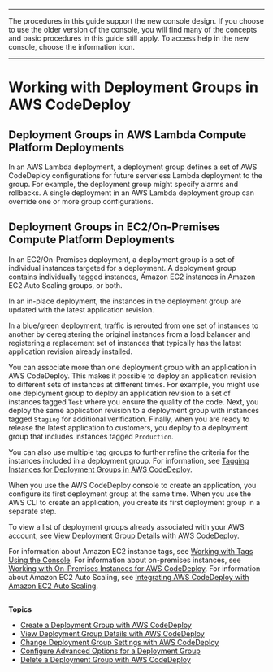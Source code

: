 --------

 The procedures in this guide support the new console design\. If you choose to use the older version of the console, you will find many of the concepts and basic procedures in this guide still apply\. To access help in the new console, choose the information icon\. 

--------

# Working with Deployment Groups in AWS CodeDeploy<a name="deployment-groups"></a>

## Deployment Groups in AWS Lambda Compute Platform Deployments<a name="deployment-group-lambda"></a>

In an AWS Lambda deployment, a deployment group defines a set of AWS CodeDeploy configurations for future serverless Lambda deployment to the group\. For example, the deployment group might specify alarms and rollbacks\. A single deployment in an AWS Lambda deployment group can override one or more group configurations\.

## Deployment Groups in EC2/On\-Premises Compute Platform Deployments<a name="deployment-group-server"></a>

In an EC2/On\-Premises deployment, a deployment group is a set of individual instances targeted for a deployment\. A deployment group contains individually tagged instances, Amazon EC2 instances in Amazon EC2 Auto Scaling groups, or both\. 

In an in\-place deployment, the instances in the deployment group are updated with the latest application revision\. 

In a blue/green deployment, traffic is rerouted from one set of instances to another by deregistering the original instances from a load balancer and registering a replacement set of instances that typically has the latest application revision already installed\.

You can associate more than one deployment group with an application in AWS CodeDeploy\. This makes it possible to deploy an application revision to different sets of instances at different times\. For example, you might use one deployment group to deploy an application revision to a set of instances tagged `Test` where you ensure the quality of the code\. Next, you deploy the same application revision to a deployment group with instances tagged `Staging` for additional verification\. Finally, when you are ready to release the latest application to customers, you deploy to a deployment group that includes instances tagged `Production`\.

You can also use multiple tag groups to further refine the criteria for the instances included in a deployment group\. For information, see [Tagging Instances for Deployment Groups in AWS CodeDeploy](instances-tagging.md)\.

When you use the AWS CodeDeploy console to create an application, you configure its first deployment group at the same time\. When you use the AWS CLI to create an application, you create its first deployment group in a separate step\.

To view a list of deployment groups already associated with your AWS account, see [View Deployment Group Details with AWS CodeDeploy](deployment-groups-view-details.md)\. 

For information about Amazon EC2 instance tags, see [Working with Tags Using the Console](https://docs.aws.amazon.com/AWSEC2/latest/UserGuide/Using_Tags.html#Using_Tags_Console)\. For information about on\-premises instances, see [Working with On\-Premises Instances for AWS CodeDeploy](instances-on-premises.md)\. For information about Amazon EC2 Auto Scaling, see [Integrating AWS CodeDeploy with Amazon EC2 Auto Scaling](integrations-aws-auto-scaling.md)\.

## <a name="topiclist-deployment-groups"></a>

**Topics**
+ [Create a Deployment Group with AWS CodeDeploy](deployment-groups-create.md)
+ [View Deployment Group Details with AWS CodeDeploy](deployment-groups-view-details.md)
+ [Change Deployment Group Settings with AWS CodeDeploy](deployment-groups-edit.md)
+ [Configure Advanced Options for a Deployment Group](deployment-groups-configure-advanced-options.md)
+ [Delete a Deployment Group with AWS CodeDeploy](deployment-groups-delete.md)